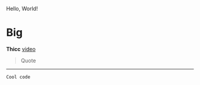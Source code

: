 Hello, World!
# Big
**Thicc** 
[video](https://www.youtube.com/watch?v=dQw4w9WgXcQ)
> Quote
---
```
Cool code
```
